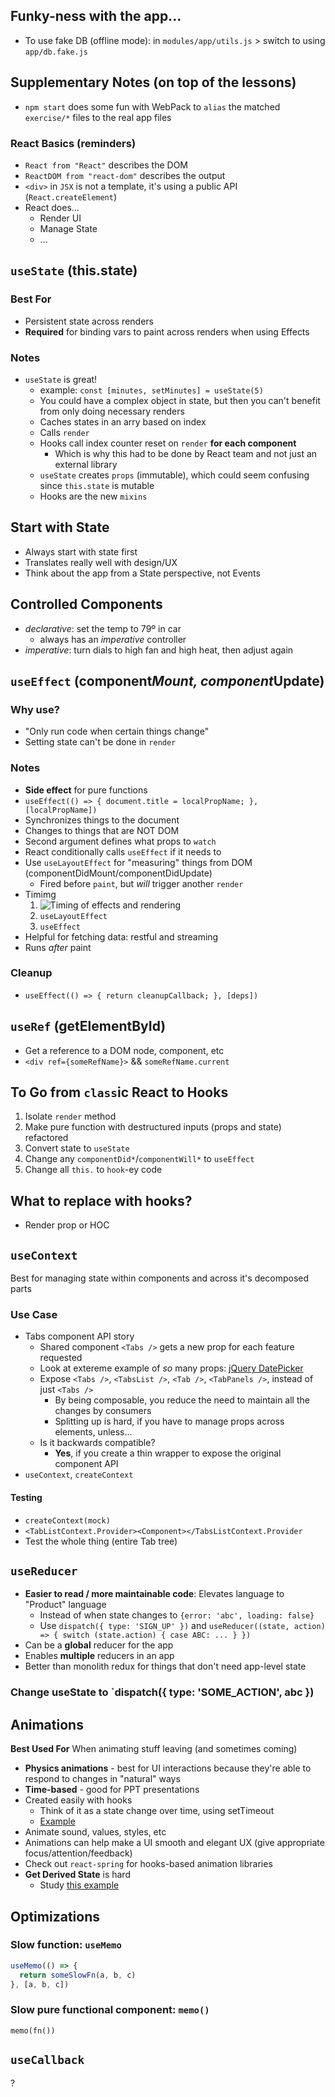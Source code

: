 ## Funky-ness with the app...

- To use fake DB (offline mode): in `modules/app/utils.js` > switch to using `app/db.fake.js`


## Supplementary Notes (on top of the lessons)

- `npm start` does some fun with WebPack to `alias` the matched `exercise/*` files to the real app files

### React Basics (reminders)

- `React from "React"` describes the DOM
- `ReactDOM from "react-dom"` describes the output
- `<div>` in `JSX` is not a template, it's using a public API (`React.createElement`)
- React does...
  - Render UI
  - Manage State
  - ...

## `useState` (this.state)

### Best For

- Persistent state across renders
- **Required** for binding vars to paint across renders when using Effects

### Notes

- `useState` is great!
  - example: `const [minutes, setMinutes] = useState(5)`
  - You could have a complex object in state, but then you can't benefit from only doing necessary renders
  - Caches states in an arry based on index
  - Calls `render`
  - Hooks call index counter reset on `render` **for each component**
    - Which is why this had to be done by React team and not just an external library
  - `useState` creates `props` (immutable), which could seem confusing since `this.state` is mutable
  - Hooks are the new `mixins`

## Start with State

- Always start with state first
- Translates really well with design/UX
- Think about the app from a State perspective, not Events

## Controlled Components

- _declarative_: set the temp to 79º in car
  - always has an _imperative_ controller
- _imperative_: turn dials to high fan and high heat, then adjust again

## `useEffect` (component*Mount, component*Update)

### Why use?
- "Only run code when certain things change"
- Setting state can't be done in `render`

### Notes
- **Side effect** for pure functions
- `useEffect(() => { document.title = localPropName; }, [localPropName])`
- Synchronizes things to the document
- Changes to things that are NOT DOM
- Second argument defines what props to `watch`
- React conditionally calls `useEffect` if it needs to
- Use `useLayoutEffect` for "measuring" things from DOM (componentDidMount/componentDidUpdate)
  - Fired before `paint`, but _will_ trigger another `render`
- Timimg
  1. ![Timing of effects and rendering](https://github.com/donavon/hook-flow/blob/master/hook-flow.png?raw=true)
  1. `useLayoutEffect`
  1. `useEffect`
- Helpful for fetching data: restful and streaming
- Runs _after_ paint

### Cleanup
- `useEffect(() => { return cleanupCallback; }, [deps])`

## `useRef` (getElementById)

- Get a reference to a DOM node, component, etc
- `<div ref={someRefName}>` && `someRefName.current`

## To Go from `class`ic React to Hooks

1. Isolate `render` method
1. Make pure function with destructured inputs (props and state) refactored
1. Convert state to `useState`
1. Change any `componentDid*`/`componentWill*` to `useEffect`
1. Change all `this.` to `hook`-ey code

## What to replace with hooks?

- Render prop or HOC

## `useContext`

Best for managing state within components and across it's decomposed parts

### Use Case

- Tabs component API story
  - Shared component `<Tabs />` gets a new prop for each feature requested
  - Look at extereme example of _so_ many props: [jQuery DatePicker](https://api.jqueryui.com/datepicker/)
  - Expose `<Tabs />`, `<TabsList />`, `<Tab />`, `<TabPanels />`, instead of just `<Tabs />`
    - By being composable, you reduce the need to maintain all the changes by consumers
    - Splitting up is hard, if you have to manage props across elements, unless...
  - Is it backwards compatible?
    - **Yes**, if you create a thin wrapper to expose the original component API
- `useContext`, `createContext`

#### Testing

- `createContext(mock)`
- `<TabListContext.Provider><Component></TabsListContext.Provider`
- Test the whole thing (entire Tab tree)


## `useReducer`

- **Easier to read / more maintainable code**: Elevates language to "Product" language
  - Instead of when state changes to `{error: 'abc', loading: false}`
  - Use `dispatch({ type: 'SIGN_UP' })` and `useReducer((state, action) => { switch (state.action) { case ABC: ... } })`
- Can be a **global** reducer for the app
- Enables **multiple** reducers in an app
- Better than monolith redux for things that don't need app-level state

### Change useState to `dispatch({ type: 'SOME_ACTION', abc })

## Animations

**Best Used For** When animating stuff leaving (and sometimes coming)

- **Physics animations** - best for UI interactions because they're able to respond to changes in "natural" ways
- **Time-based** - good for PPT presentations
- Created easily with hooks
  - Think of it as a state change over time, using setTimeout  
  - [Example](./modules/app/useTween.js)
- Animate sound, values, styles, etc
- Animations can help make a UI smooth and elegant UX (give appropriate focus/attention/feedback)
- Check out `react-spring` for hooks-based animation libraries
- **Get Derived State** is hard
  - Study [this example](./modules/app/Dashboard.js)

## Optimizations

### Slow function: `useMemo`
```javascript
useMemo(() => {
  return someSlowFn(a, b, c)
}, [a, b, c])
```

### Slow pure functional component: `memo()`

`memo(fn())`

## `useCallback`

?